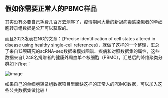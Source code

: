 ## 假如你需要正常人的PBMC样品

其实没有必要自己耗费几百万去测序了，疫情期间大量的新冠病毒感染患者的单细胞转录组数据是公开可以获取的。

而且2023发表在NG的文章：《Precise identification of cell states altered in disease using healthy single-cell references》，就做了这样的一个整理，汇总了来自13项研究的scRNA-seq数据来模拟图谱、疾病和对照数据集的属性，这些数据来自1,248名捐赠者的健康外周血单个核细胞（PBMC），汇总后的降维聚类分群如下所示：

![image](https://github.com/user-attachments/assets/4b9384ec-7237-4800-b64d-087cf5146688)

如果自己的单细胞转录组数据项目里面缺这样的正常人的PBMC数据，可以加入这些公共数据集做比较！